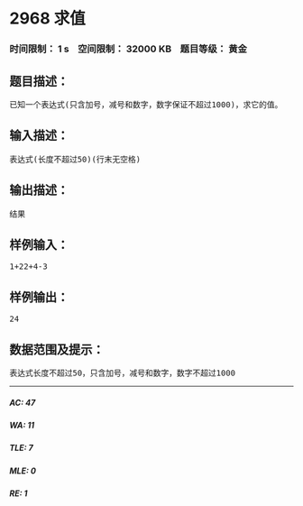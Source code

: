 # 2968 求值   
### 时间限制： 1 s&nbsp;&nbsp;&nbsp;&nbsp;空间限制： 32000 KB&nbsp;&nbsp;&nbsp;&nbsp;题目等级： 黄金  
## 题目描述：  

<pre>
已知一个表达式(只含加号，减号和数字，数字保证不超过1000)，求它的值。
</pre>
  
  
## 输入描述：  

<pre>
表达式(长度不超过50)(行末无空格)
</pre>
  
  
## 输出描述：  

<pre>
结果
</pre>
  
  
## 样例输入：  

<pre>
1+22+4-3
</pre>
  
  
## 样例输出：  

<pre>
24
</pre>
  
  
## 数据范围及提示：  

<pre>
表达式长度不超过50，只含加号，减号和数字，数字不超过1000
</pre>
  
  
***  

##### AC: 47  
##### WA: 11  
##### TLE: 7  
##### MLE: 0  
##### RE: 1  

